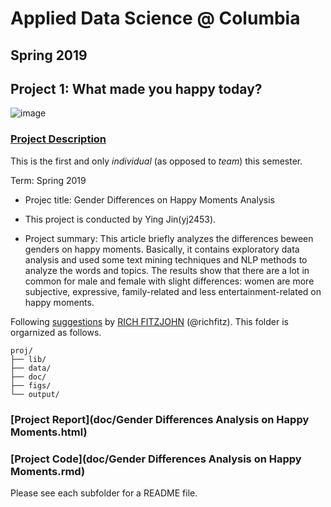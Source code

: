# Applied Data Science @ Columbia
## Spring 2019
## Project 1: What made you happy today?

![image](figs/title.jpeg)

### [Project Description](doc/Proj1_desc.md)
This is the first and only *individual* (as opposed to *team*) this semester. 

Term: Spring 2019

+ Projec title: Gender Differences on Happy Moments Analysis
+ This project is conducted by Ying Jin(yj2453).

+ Project summary: This article briefly analyzes the differences beween genders on happy moments. Basically, it contains exploratory data analysis and used some text mining techniques and NLP methods to analyze the words and topics. The results show that there are a lot in common for male and female with slight differences: women are more subjective, expressive, family-related and less entertainment-related on happy moments.  

Following [suggestions](http://nicercode.github.io/blog/2013-04-05-projects/) by [RICH FITZJOHN](http://nicercode.github.io/about/#Team) (@richfitz). This folder is orgarnized as follows.

```
proj/
├── lib/
├── data/
├── doc/
├── figs/
└── output/
```
### [Project Report](doc/Gender Differences Analysis on Happy Moments.html)
### [Project Code](doc/Gender Differences Analysis on Happy Moments.rmd)
Please see each subfolder for a README file.
